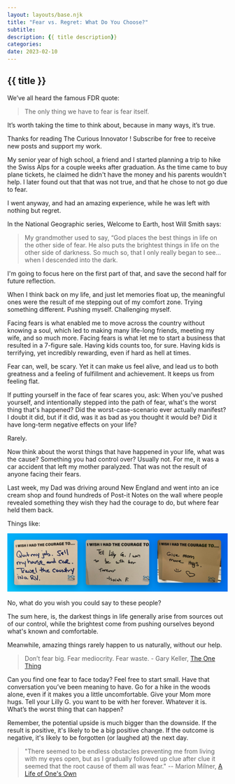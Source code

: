 ```yaml
---
layout: layouts/base.njk
title: "Fear vs. Regret: What Do You Choose?"
subtitle: 
description: {{ title description}}
categories:
date: 2023-02-10
---
```


## {{ title }}

We’ve all heard the famous FDR quote:

> The only thing we have to fear is fear itself.

It’s worth taking the time to think about, because in many ways, it’s true.

Thanks for reading The Curious Innovator ! Subscribe for free to receive new posts and support my work.

My senior year of high school, a friend and I started planning a trip to hike the Swiss Alps for a couple weeks after graduation. As the time came to buy plane tickets, he claimed he didn't have the money and his parents wouldn't help. I later found out that that was not true, and that he chose to not go due to fear.

I went anyway, and had an amazing experience, while he was left with nothing but regret.

In the National Geographic series, Welcome to Earth, host Will Smith says:

> My grandmother used to say, “God places the best things in life on the other side of fear. He also puts the brightest things in life on the other side of darkness. So much so, that I only really began to see… when I descended into the dark.

I'm going to focus here on the first part of that, and save the second half for future reflection.

When I think back on my life, and just let memories float up, the meaningful ones were the result of me stepping out of my comfort zone. Trying something different. Pushing myself. Challenging myself. 

Facing fears is what enabled me to move across the country without knowing a soul, which led to making many life-long friends, meeting my wife, and so much more. Facing fears is what let me to start a business that resulted in a 7-figure sale. Having kids counts too, for sure. Having kids is terrifying, yet incredibly rewarding, even if hard as hell at times.

Fear can, well, be scary. Yet it can make us feel alive, and lead us to both greatness and a feeling of fulfillment and achievement. It keeps us from feeling flat.

If putting yourself in the face of fear scares you, ask: When you've pushed yourself, and intentionally stepped into the path of fear, what's the worst thing that's happened? Did the worst-case-scenario ever actually manifest? I doubt it did, but if it did, was it as bad as you thought it would be? Did it have long-term negative effects on your life?

Rarely.

Now think about the worst things that have happened in your life, what was the cause? Something you had control over? Usually not. For me, it was a car accident that left my mother paralyzed. That was not the result of anyone facing their fears.

Last week, my Dad was driving around New England and went into an ice cream shop and found hundreds of Post-it Notes on the wall where people revealed something they wish they had the courage to do, but where fear held them back. 

Things like:

![](/img/2023-02-10/courage.png)

No, what do you wish you could say to these people?

The sum here, is, the darkest things in life generally arise from sources out of our control, while the brightest come from pushing ourselves beyond what's known and comfortable. 

Meanwhile, amazing things rarely happen to us naturally, without our help.

> Don’t fear big. Fear mediocrity. Fear waste. - Gary Keller, [The One Thing](https://amzn.to/3xebwxI)

Can you find one fear to face today? Feel free to start small. Have that conversation you’ve been meaning to have. Go for a hike in the woods alone, even if it makes you a little uncomfortable. Give your Mom more hugs. Tell your Lilly G. you want to be with her forever. Whatever it is. What’s the worst thing that can happen?

Remember, the potential upside is much bigger than the downside. If the result is positive, it's likely to be a big positive change. If the outcome is negative, it's likely to be forgotten (or laughed at) the next day.

> "There seemed to be endless obstacles preventing me from living with my eyes open, but as I gradually followed up clue after clue it seemed that the root cause of them all was fear."  -- Marion Milner,  [A Life of One's Own]()

